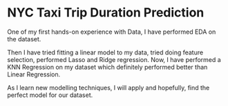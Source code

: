 # NYC Taxi Trip Duration Prediction

One of my first hands-on experience with Data, I have performed EDA on the dataset.

Then I have tried fitting a linear model to my data, tried doing feature selection, performed Lasso and Ridge regression.
Now, I have performed a KNN Regression on my dataset which definitely performed better than Linear Regression. 

As I learn new modelling techniques, I will apply and hopefully, find the perfect model for our dataset. 
